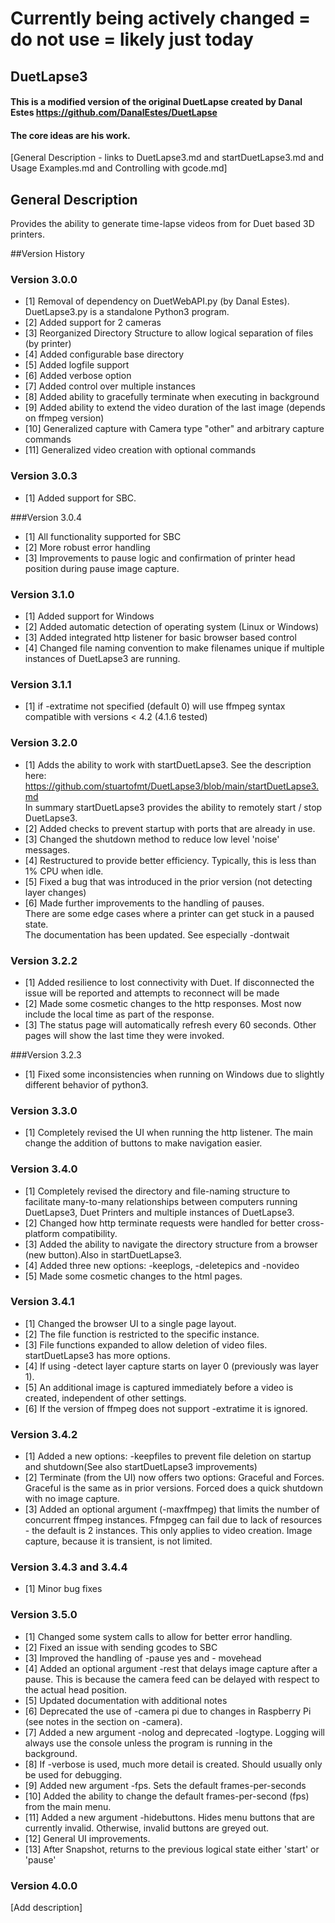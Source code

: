 # Currently being actively changed = do not use = likely just today

## DuetLapse3
 
#### This is a modified version of the original DuetLapse created by Danal Estes https://github.com/DanalEstes/DuetLapse
#### The core ideas are his work.

[General Description - links to DuetLapse3.md and startDuetLapse3.md and Usage Examples.md and Controlling with gcode.md]
## General Description
Provides the ability to generate time-lapse videos from for Duet based 3D printers.

##Version History

### Version 3.0.0
- [1]  Removal of dependency on DuetWebAPI.py (by Danal Estes).  DuetLapse3.py is a standalone Python3 program.
- [2]  Added support for 2 cameras
- [3]  Reorganized Directory Structure to allow logical separation of files (by printer)
- [4]  Added configurable base directory 
- [5]  Added logfile support
- [6]  Added verbose option
- [7]  Added control over multiple instances
- [8]  Added ability to gracefully terminate when executing in background
- [9]  Added ability to extend the video duration of the last image (depends on ffmpeg version)
- [10] Generalized capture with Camera type "other" and arbitrary capture commands
- [11] Generalized video creation with optional commands

### Version 3.0.3
- [1]  Added support for SBC.

###Version 3.0.4
- [1]  All functionality supported for SBC
- [2]  More robust error handling
- [3]  Improvements to pause logic and confirmation of printer head position during pause image capture.

### Version 3.1.0
- [1]  Added support for Windows
- [2]  Added automatic detection of operating system (Linux or Windows)
- [3]  Added integrated http listener for basic browser based control
- [4]  Changed file naming convention to make filenames unique if multiple instances of DuetLapse3 are running.

### Version 3.1.1
- [1]  if -extratime not specified (default 0) will use ffmpeg syntax compatible with versions < 4.2 (4.1.6 tested)

### Version 3.2.0
- [1]  Adds the ability to work with startDuetLapse3.  See the description here:<br>
       https://github.com/stuartofmt/DuetLapse3/blob/main/startDuetLapse3.md<br>
       In summary startDuetLapse3 provides the ability to remotely start / stop DuetLapse3.<br>
- [2]  Added checks to prevent startup with ports that are already in use.<br>
- [3]   Changed the shutdown method to reduce low level 'noise' messages.<br>
- [4]  Restructured to provide better efficiency. Typically, this is less than 1% CPU when idle.<br>
- [5]  Fixed a bug that was introduced in the prior version (not detecting layer changes)<br>
- [6]  Made further improvements to the handling of pauses.<br>
       There are some edge cases where a printer can get stuck in a paused state.<br>
       The documentation has been updated.  See especially -dontwait
       
### Version 3.2.2
- [1]  Added resilience to lost connectivity with Duet.  If disconnected the issue will be reported and attempts to reconnect will be made<br>
- [2]  Made some cosmetic changes to the http responses.  Most now include the local time as part of the response.
- [3]  The status page will automatically refresh every 60 seconds.  Other pages will show the last time they were invoked.

###Version 3.2.3
- [1] Fixed some inconsistencies when running on Windows due to slightly different behavior of python3.

### Version 3.3.0
- [1] Completely revised the UI when running the http listener.  The main change the addition of buttons to make navigation easier.

### Version 3.4.0
- [1] Completely revised the directory and file-naming structure to facilitate many-to-many relationships between computers running DuetLapse3, Duet Printers and multiple instances of DuetLapse3.
- [2] Changed how http terminate requests were handled for better cross-platform compatibility.
- [3] Added the ability to navigate the directory structure from a browser (new button).Also in startDuetLapse3.
- [4] Added three new options: -keeplogs, -deletepics and -novideo
- [5] Made some cosmetic changes to the html pages.

### Version 3.4.1
- [1] Changed the browser UI to a single page layout.
- [2] The file function is restricted to the specific instance.
- [3] File functions expanded to allow deletion of video files. startDuetLapse3 has more options.
- [4] If using -detect layer capture starts on layer 0 (previously was layer 1).
- [5] An additional image is captured immediately before a video is created, independent of other settings.
- [6] If the version of ffmpeg does not support -extratime it is ignored. 

### Version 3.4.2
- [1] Added a new options: -keepfiles to prevent file deletion on startup and shutdown(See also startDuetLapse3 improvements)
- [2] Terminate (from the UI) now offers two options: Graceful and Forces.  Graceful is the same as in prior versions.  Forced does a quick shutdown with no image capture.
- [3] Added an optional argument (-maxffmpeg) that limits the number of concurrent ffmpeg instances. Ffmpgeg can fail due to lack of resources - the default is 2 instances.
      This only applies to video creation.  Image capture, because it is transient, is not limited.

### Version 3.4.3 and 3.4.4
- [1] Minor bug fixes

### Version 3.5.0
- [1]  Changed some system calls to allow for better error handling.
- [2]  Fixed an issue with sending gcodes to SBC
- [3]  Improved the handling of  -pause yes and - movehead
- [4]  Added an optional argument -rest that delays image capture after a pause. This is because the camera feed can be delayed with respect to the actual head position.
- [5]  Updated documentation with additional notes
- [6]  Deprecated the use of -camera pi due to changes in Raspberry Pi (see notes in the section on -camera).
- [7]  Added a new argument -nolog and deprecated -logtype.  Logging will always use the console unless the program is running in the background.
- [8]  If -verbose is used, much more detail is created.  Should usually only be used for debugging.
- [9]   Added new argument -fps.  Sets the default frames-per-seconds
- [10]  Added the ability to change the default frames-per-second (fps) from the main menu.
- [11]  Added a new argument -hidebuttons.  Hides menu buttons that are currently invalid. Otherwise, invalid buttons are greyed out.
- [12]  General UI improvements.
- [13]  After Snapshot, returns to the previous logical state either 'start' or 'pause' 

### Version 4.0.0
[Add description]

